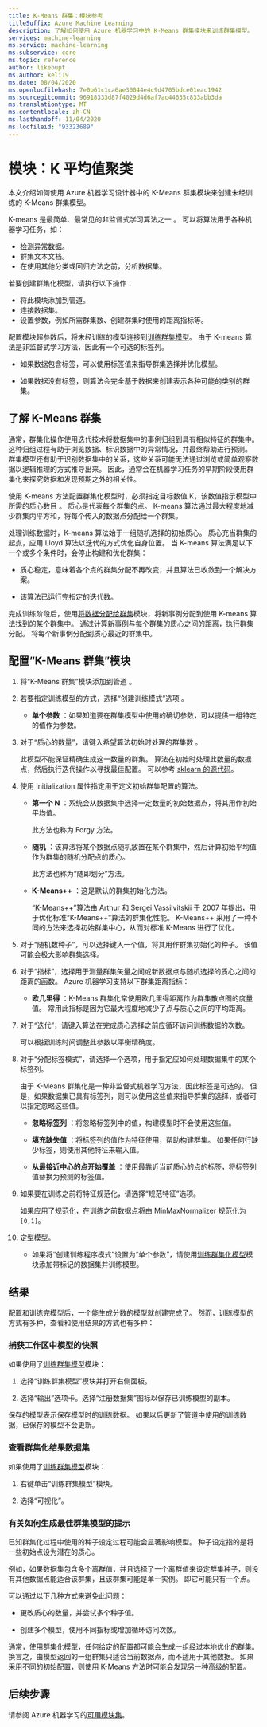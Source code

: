 ```yaml
---
title: K-Means 群集：模块参考
titleSuffix: Azure Machine Learning
description: 了解如何使用 Azure 机器学习中的 K-Means 群集模块来训练群集模型。
services: machine-learning
ms.service: machine-learning
ms.subservice: core
ms.topic: reference
author: likebupt
ms.author: keli19
ms.date: 08/04/2020
ms.openlocfilehash: 7e0b61c1ca6ae30044e4c9d4705bdce01eac1942
ms.sourcegitcommit: 96918333d87f4029d4d6af7ac44635c833abb3da
ms.translationtype: MT
ms.contentlocale: zh-CN
ms.lasthandoff: 11/04/2020
ms.locfileid: "93323689"
---
```

# <a name="module-k-means-clustering"></a>模块：K 平均值聚类

本文介绍如何使用 Azure 机器学习设计器中的 K-Means 群集模块来创建未经训练的 K-Means 群集模型。 
 
K-means 是最简单、最常见的非监督式学习算法之一  。 可以将算法用于各种机器学习任务，如： 

* [检测异常数据](/archive/msdn-magazine/2013/february/data-clustering-detecting-abnormal-data-using-k-means-clustering)。
* 群集文本文档。
* 在使用其他分类或回归方法之前，分析数据集。 

若要创建群集化模型，请执行以下操作：

* 将此模块添加到管道。
* 连接数据集。
* 设置参数，例如所需群集数、创建群集时使用的距离指标等。 
  
配置模块超参数后，将未经训练的模型连接到[训练群集模型](train-clustering-model.md)。 由于 K-means 算法是非监督式学习方法，因此有一个可选的标签列。 

+ 如果数据包含标签，可以使用标签值来指导群集选择并优化模型。 

+ 如果数据没有标签，则算法会完全基于数据来创建表示各种可能的类别的群集。  

##  <a name="understand-k-means-clustering"></a>了解 K-Means 群集
 
通常，群集化操作使用迭代技术将数据集中的事例归组到具有相似特征的群集中。 这种归组过程有助于浏览数据、标识数据中的异常情况，并最终帮助进行预测。 群集模型还有助于识别数据集中的关系，这些关系可能无法通过浏览或简单观察数据以逻辑推理的方式推导出来。 因此，通常会在机器学习任务的早期阶段使用群集化来探究数据和发现预期之外的相关性。  
  
 使用 K-means 方法配置群集化模型时，必须指定目标数值 K，该数值指示模型中所需的质心数目   。 质心是代表每个群集的点。 K-means 算法通过最大程度地减少群集内平方和，将每个传入的数据点分配给一个群集。 
 
处理训练数据时，K-means 算法始于一组随机选择的初始质心。 质心充当群集的起点，应用 Lloyd 算法以迭代的方式优化自身位置。 当 K-means 算法满足以下一个或多个条件时，会停止构建和优化群集：  
  
-   质心稳定，意味着各个点的群集分配不再改变，并且算法已收敛到一个解决方案。  
  
-   该算法已运行完指定的迭代数。  
  
 完成训练阶段后，使用[将数据分配给群集](assign-data-to-clusters.md)模块，将新事例分配到使用 K-means 算法找到的某个群集中。 通过计算新事例与每个群集的质心之间的距离，执行群集分配。 将每个新事例分配到质心最近的群集中。  

## <a name="configure-the-k-means-clustering-module"></a>配置“K-Means 群集”模块
  
1.  将“K-Means 群集”模块添加到管道  。  
  
2.  若要指定训练模型的方式，选择“创建训练模式”选项  。  
  
    -   **单个参数** ：如果知道要在群集模型中使用的确切参数，可以提供一组特定的值作为参数。  
  
3.  对于“质心的数量”，请键入希望算法初始时处理的群集数  。  
  
     此模型不能保证精确生成这一数量的群集。 算法在初始时处理此数量的数据点，然后执行迭代操作以寻找最佳配置。 可以参考 [sklearn 的源代码](https://github.com/scikit-learn/scikit-learn/blob/fd237278e/sklearn/cluster/_kmeans.py#L1069)。
  
4.  使用 Initialization 属性指定用于定义初始群集配置的算法。  
  
    -   **第一个 N** ：系统会从数据集中选择一定数量的初始数据点，将其用作初始平均值。 
    
         此方法也称为 Forgy 方法。  
  
    -   **随机** ：该算法将某个数据点随机放置在某个群集中，然后计算初始平均值作为群集的随机分配点的质心。 

         此方法也称为“随即划分”方法。  
  
    -   **K-Means++** ：这是默认的群集初始化方法。  
  
         “K-Means++”算法由 Arthur 和 Sergei Vassilvitskii 于 2007 年提出，用于优化标准“K-Means++”算法的群集化性能。 K-Means++ 采用了一种不同的方法来选择初始群集中心，从而对标准 K-Means 进行了优化。  
  
    
5.  对于“随机数种子”，可以选择键入一个值，将其用作群集初始化的种子。 该值可能会极大影响群集选择。  
  
6.  对于“指标”，选择用于测量群集矢量之间或新数据点与随机选择的质心之间的距离的函数。 Azure 机器学习支持以下群集距离指标：  
  
    -   **欧几里得** ：K-Means 群集化常使用欧几里得距离作为群集散点图的度量值。 常用此指标是因为它最大程度地减少了点与质心之间的平均距离。
  
7.  对于“迭代”，请键入算法在完成质心选择之前应循环访问训练数据的次数。  
  
     可以根据训练时间调整此参数以平衡精确度。  
  
8.  对于“分配标签模式”，请选择一个选项，用于指定应如何处理数据集中的某个标签列。  
  
     由于 K-Means 群集化是一种非监督式机器学习方法，因此标签是可选的。 但是，如果数据集已具有标签列，则可以使用这些值来指导群集的选择，或者可以指定忽略这些值。  
  
    -   **忽略标签列** ：将忽略标签列中的值，构建模型时不会使用这些值。
  
    -   **填充缺失值** ：将标签列的值作为特征使用，帮助构建群集。 如果任何行缺少标签，则使用其他特征来输入值。  
  
    -   **从最接近中心的点开始覆盖** ：使用最靠近当前质心的点的标签，将标签列值替换为预测的标签值。  

8.  如果要在训练之前将特征规范化，请选择“规范特征”选项。
  
     如果应用了规范化，在训练之前数据点将由 MinMaxNormalizer 规范化为 `[0,1]`。

10. 定型模型。  
  
    -   如果将“创建训练程序模式”设置为“单个参数”，请使用[训练群集化模型](train-clustering-model.md)模块添加带标记的数据集并训练模型。  
  
## <a name="results"></a>结果

配置和训练完模型后，一个能生成分数的模型就创建完成了。 然而，训练模型的方式有多种，查看和使用结果的方式也有多种： 

### <a name="capture-a-snapshot-of-the-model-in-your-workspace"></a>捕获工作区中模型的快照

如果使用了[训练群集模型](train-clustering-model.md)模块：

1. 选择“训练群集模型”模块并打开右侧面板。

2. 选择“输出”选项卡。选择“注册数据集”图标以保存已训练模型的副本。

保存的模型表示保存模型时的训练数据。 如果以后更新了管道中使用的训练数据，已保存的模型不会更新。 

### <a name="see-the-clustering-result-dataset"></a>查看群集化结果数据集 

如果使用了[训练群集模型](train-clustering-model.md)模块：

1. 右键单击“训练群集模型”模块。

2. 选择“可视化”。

### <a name="tips-for-generating-the-best-clustering-model"></a>有关如何生成最佳群集模型的提示  

已知群集化过程中使用的种子设定过程可能会显著影响模型。 种子设定指的是将一些初始点设为潜在的质心。
 
例如，如果数据集包含多个离群值，并且选择了一个离群值来设定群集种子，则没有其他数据点能适合该群集，且该群集可能是单一实例。 即它可能只有一个点。  
  
可以通过以下几种方式来避免此问题：  
  
-   更改质心的数量，并尝试多个种子值。  
  
-   创建多个模型，使用不同指标或增加循环访问次数。  
  
通常，使用群集化模型，任何给定的配置都可能会生成一组经过本地优化的群集。 换言之，由模型返回的一组群集只适合当前数据点，而不适用于其他数据。 如果采用不同的初始配置，则使用 K-Means 方法时可能会发现另一种高级的配置。 

## <a name="next-steps"></a>后续步骤

请参阅 Azure 机器学习的[可用模块集](module-reference.md)。